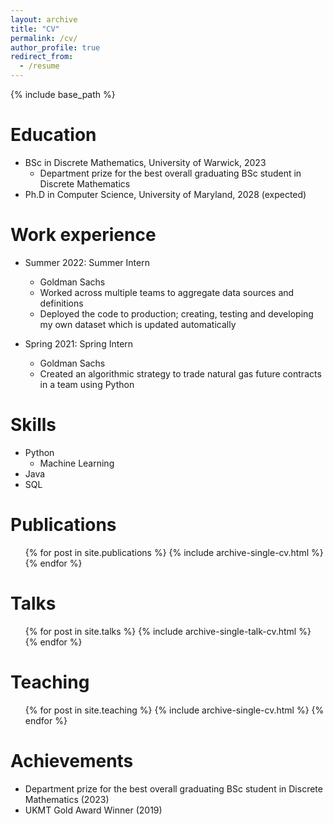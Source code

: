 ```yaml
---
layout: archive
title: "CV"
permalink: /cv/
author_profile: true
redirect_from:
  - /resume
---
```


{% include base_path %}

Education
======
* BSc in Discrete Mathematics, University of Warwick, 2023
  * Department prize for the best overall graduating BSc student in Discrete Mathematics
* Ph.D in Computer Science, University of Maryland, 2028 (expected)

Work experience
======
* Summer 2022: Summer Intern
  * Goldman Sachs
  * Worked across multiple teams to aggregate data sources and definitions
  * Deployed the code to production; creating, testing and developing my own dataset which is updated automatically

* Spring 2021: Spring Intern
  * Goldman Sachs
  * Created an algorithmic strategy to trade natural gas future contracts in a team using Python 
  
Skills
======
* Python
  * Machine Learning
* Java
* SQL

Publications
======
  <ul>{% for post in site.publications %}
    {% include archive-single-cv.html %}
  {% endfor %}</ul>
  
Talks
======
  <ul>{% for post in site.talks %}
    {% include archive-single-talk-cv.html %}
  {% endfor %}</ul>
  
Teaching
======
  <ul>{% for post in site.teaching %}
    {% include archive-single-cv.html %}
  {% endfor %}</ul>
  
Achievements 
======
* Department prize for the best overall graduating BSc student in Discrete Mathematics (2023)
* UKMT Gold Award Winner (2019)
